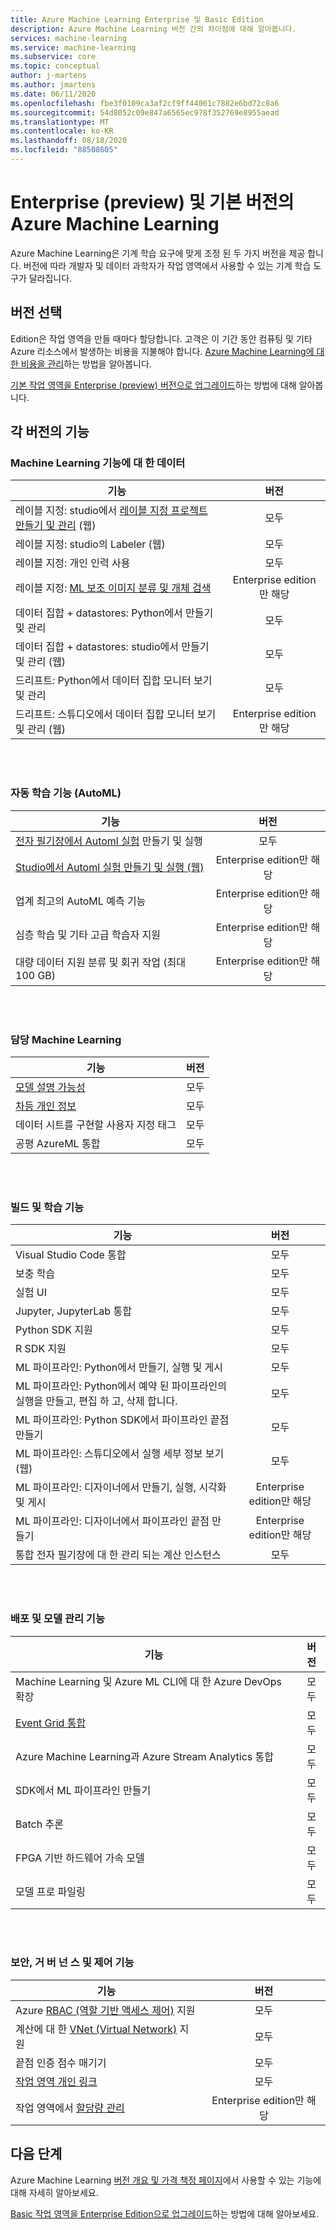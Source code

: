 ```yaml
---
title: Azure Machine Learning Enterprise 및 Basic Edition
description: Azure Machine Learning 버전 간의 차이점에 대해 알아봅니다.
services: machine-learning
ms.service: machine-learning
ms.subservice: core
ms.topic: conceptual
author: j-martens
ms.author: jmartens
ms.date: 06/11/2020
ms.openlocfilehash: fbe3f0109ca3af2cf9ff44061c7882e6bd72c8a6
ms.sourcegitcommit: 54d8052c09e847a6565ec978f352769e8955aead
ms.translationtype: MT
ms.contentlocale: ko-KR
ms.lasthandoff: 08/18/2020
ms.locfileid: "88508605"
---
```

# <a name="enterprise-preview-and-basic-editions-of-azure-machine-learning"></a>Enterprise (preview) 및 기본 버전의 Azure Machine Learning 

Azure Machine Learning은 기계 학습 요구에 맞게 조정 된 두 가지 버전을 제공 합니다. 버전에 따라 개발자 및 데이터 과학자가 작업 영역에서 사용할 수 있는 기계 학습 도구가 달라집니다.

## <a name="choose-an-edition"></a>버전 선택

Edition은 작업 영역을 만들 때마다 할당합니다. 고객은 이 기간 동안 컴퓨팅 및 기타 Azure 리소스에서 발생하는 비용을 지불해야 합니다. [Azure Machine Learning에 대 한 비용을 관리](concept-plan-manage-cost.md)하는 방법을 알아봅니다.

[기본 작업 영역을 Enterprise (preview) 버전으로 업그레이드](how-to-manage-workspace.md#upgrade)하는 방법에 대해 알아봅니다. 

## <a name="whats-in-each-edition"></a>각 버전의 기능

### <a name="data-for-machine-learning-capabilities"></a>Machine Learning 기능에 대 한 데이터  

| 기능                     | 버전                 |
|------------------------------------------------------------------------------------|:-----------:|
| 레이블 지정: studio에서 [레이블 지정 프로젝트 만들기 및 관리](tutorial-labeling.md) (웹)                                                | 모두                     |
| 레이블 지정: studio의 Labeler (웹)                                    | 모두                     |
| 레이블 지정: 개인 인력 사용                               | 모두                     |
| 레이블 지정: [ML 보조 이미지 분류 및 개체 검색](how-to-label-images.md)                  | Enterprise edition만 해당 |
| 데이터 집합 + datastores: Python에서 만들기 및 관리                       | 모두                     |
| 데이터 집합 + datastores: studio에서 만들기 및 관리 (웹)                         | 모두                     |
| 드리프트: Python에서 데이터 집합 모니터 보기 및 관리                           | 모두                     |
| 드리프트: 스튜디오에서 데이터 집합 모니터 보기 및 관리 (웹)                            | Enterprise edition만 해당 |


<br/>
<br/>

### <a name="automated-training-capabilities-automl"></a>자동 학습 기능 (AutoML)

| 기능    | 버전                 |
|------------------------------------------------------------------------------------|:-----------:|
| [전자 필기장에서 Automl 실험](how-to-configure-auto-train.md) 만들기 및 실행               | 모두                     |
| [Studio에서 Automl 실험 만들기 및 실행 (웹)](how-to-use-automated-ml-for-ml-models.md)   | Enterprise edition만 해당 |
| 업계 최고의 AutoML 예측 기능             | Enterprise edition만 해당 |
| 심층 학습 및 기타 고급 학습자 지원 | Enterprise edition만 해당 |
| 대량 데이터 지원 분류 및 회귀 작업 (최대 100 GB)                     | Enterprise edition만 해당 |


<br/>
<br/>

### <a name="responsible-machine-learning"></a>담당 Machine Learning

| 기능    | 버전                 |
|------------------------------------------------------------------------------------|:-----------:|
| [모델 설명 가능성](how-to-machine-learning-interpretability-automl.md)                                              | 모두                     |
| [차등 개인 정보](how-to-differential-privacy.md)                          | 모두                     |
| 데이터 시트를 구현할 사용자 지정 태그    | 모두                     |
| 공평 AzureML 통합                                      | 모두                     |

<br/>
<br/>


### <a name="build-and-train-capabilities"></a>빌드 및 학습 기능

| 기능    | 버전                 |
|------------------------------------------------------------------------------------|:-----------:|
| Visual Studio Code 통합                                                     | 모두                     |
| 보충 학습                                                             | 모두                     |
| 실험 UI                                                                 | 모두                     |
| Jupyter, JupyterLab 통합                                                    | 모두                     |
| Python SDK 지원                                                                 | 모두                     |
| R SDK 지원                                                                      | 모두                     |
| ML 파이프라인: Python에서 만들기, 실행 및 게시                           | 모두                     |
| ML 파이프라인: Python에서 예약 된 파이프라인의 실행을 만들고, 편집 하 고, 삭제 합니다.| 모두                     |
| ML 파이프라인: Python SDK에서 파이프라인 끝점 만들기                                   | 모두                     |
| ML 파이프라인: 스튜디오에서 실행 세부 정보 보기 (웹)                                              | 모두                     |
| ML 파이프라인: 디자이너에서 만들기, 실행, 시각화 및 게시                  | Enterprise edition만 해당 |
| ML 파이프라인: 디자이너에서 파이프라인 끝점 만들기 | Enterprise edition만 해당 |
| 통합 전자 필기장에 대 한 관리 되는 계산 인스턴스                                 | 모두                     |


<br/>
<br/>

### <a name="deployment-and-model-management-capabilities"></a>배포 및 모델 관리 기능

| 기능                            | 버전                 |
|------------------------------------------------------------------------------------|:-----------:|
| Machine Learning 및 Azure ML CLI에 대 한 Azure DevOps 확장                 | 모두                     |
| [Event Grid 통합](how-to-use-event-grid.md)                                                             | 모두                     |
| Azure Machine Learning과 Azure Stream Analytics 통합                       | 모두                     |
| SDK에서 ML 파이프라인 만들기                                                         | 모두                     |
| Batch 추론                                                                  | 모두                     |
| FPGA 기반 하드웨어 가속 모델                                             | 모두                     |
| 모델 프로 파일링                                                                    | 모두                     |

<br/>
<br/>

### <a name="security-governance-and-control-capabilities"></a>보안, 거 버 넌 스 및 제어 기능

| 기능     | 버전                 |
|------------------------------------------------------------------------------------|:-----------:|
| Azure [RBAC (역할 기반 액세스 제어)](how-to-assign-roles.md) 지원                                           | 모두                     |
| 계산에 대 한 [VNet (Virtual Network)](how-to-enable-virtual-network.md) 지원                                         | 모두                     |
| 끝점 인증 점수 매기기                                                    | 모두                     |
| [작업 영역 개인 링크](how-to-configure-private-link.md)                                                            | 모두                     |
| 작업 영역에서 [할당량 관리](how-to-manage-quotas.md)                                                 | Enterprise edition만 해당 |

## <a name="next-steps"></a>다음 단계

Azure Machine Learning [버전 개요 및 가격 책정 페이지](https://azure.microsoft.com/pricing/details/machine-learning/)에서 사용할 수 있는 기능에 대해 자세히 알아보세요. 

[Basic 작업 영역을 Enterprise Edition으로 업그레이드](how-to-manage-workspace.md#upgrade)하는 방법에 대해 알아보세요. 
